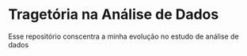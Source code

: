 # Tragetória na Análise de Dados
Esse repositório conscentra a minha evolução no estudo de análise de dados
